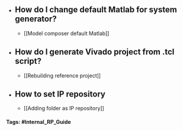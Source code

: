 - ## How do I change default Matlab for system generator? 
	- [[Model composer default Matlab]]
- ## How do I generate Vivado project from .tcl script?
	- [[Rebuilding reference project]]
- ## How to set IP repository
	- [[Adding folder as IP repository]]


#### Tags: #Internal_RP_Guide 
